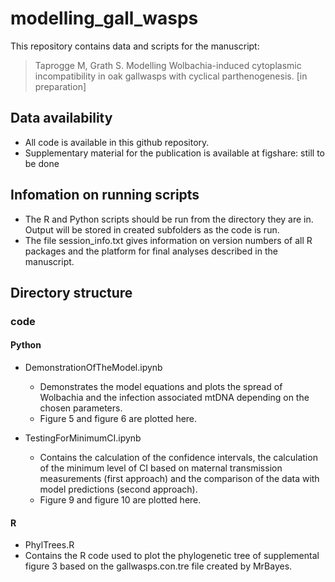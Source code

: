 # modelling_gall_wasps

This repository contains data and scripts for the manuscript:
 
> Taprogge M, Grath S. Modelling Wolbachia-induced cytoplasmic incompatibility in oak gallwasps with cyclical parthenogenesis. [in preparation]
 
## Data availability

* All code is available in this github repository.
* Supplementary material for the publication is available at figshare: still to be done
    
## Infomation on running scripts

* The R and Python scripts should be run from the directory they are in. Output will be stored in created subfolders as the code is run. 
* The file session_info.txt gives information on version numbers of all R packages and the platform for final analyses described in the manuscript.

## Directory structure

### code

#### Python

* DemonstrationOfTheModel.ipynb
   * Demonstrates the model equations and plots the spread of Wolbachia and the infection associated mtDNA depending on the chosen parameters.
   * Figure 5 and figure 6 are plotted here. <!-- [figure numbers need to be updated]-->

* TestingForMinimumCI.ipynb
    * Contains the calculation of the confidence intervals, the calculation of the minimum level of CI based on maternal transmission measurements (first approach) and the comparison of the data with model predictions (second approach).
    * Figure 9 and figure 10 are plotted here. <!-- [figure numbers need to be updated]-->

#### R

* PhylTrees.R
* Contains the R code used to plot the phylogenetic tree of supplemental figure 3 based on the gallwasps.con.tre file created by MrBayes.
